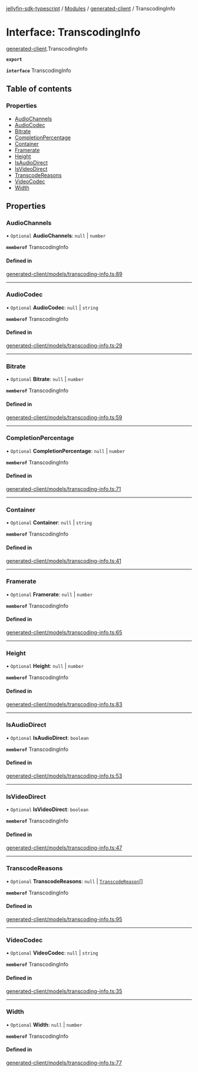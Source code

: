 [jellyfin-sdk-typescript](../README.md) / [Modules](../modules.md) / [generated-client](../modules/generated_client.md) / TranscodingInfo

# Interface: TranscodingInfo

[generated-client](../modules/generated_client.md).TranscodingInfo

**`export`**

**`interface`** TranscodingInfo

## Table of contents

### Properties

- [AudioChannels](generated_client.TranscodingInfo.md#audiochannels)
- [AudioCodec](generated_client.TranscodingInfo.md#audiocodec)
- [Bitrate](generated_client.TranscodingInfo.md#bitrate)
- [CompletionPercentage](generated_client.TranscodingInfo.md#completionpercentage)
- [Container](generated_client.TranscodingInfo.md#container)
- [Framerate](generated_client.TranscodingInfo.md#framerate)
- [Height](generated_client.TranscodingInfo.md#height)
- [IsAudioDirect](generated_client.TranscodingInfo.md#isaudiodirect)
- [IsVideoDirect](generated_client.TranscodingInfo.md#isvideodirect)
- [TranscodeReasons](generated_client.TranscodingInfo.md#transcodereasons)
- [VideoCodec](generated_client.TranscodingInfo.md#videocodec)
- [Width](generated_client.TranscodingInfo.md#width)

## Properties

### AudioChannels

• `Optional` **AudioChannels**: ``null`` \| `number`

**`memberof`** TranscodingInfo

#### Defined in

[generated-client/models/transcoding-info.ts:89](https://github.com/thornbill/jellyfin-sdk-typescript/blob/b0f5501/src/generated-client/models/transcoding-info.ts#L89)

___

### AudioCodec

• `Optional` **AudioCodec**: ``null`` \| `string`

**`memberof`** TranscodingInfo

#### Defined in

[generated-client/models/transcoding-info.ts:29](https://github.com/thornbill/jellyfin-sdk-typescript/blob/b0f5501/src/generated-client/models/transcoding-info.ts#L29)

___

### Bitrate

• `Optional` **Bitrate**: ``null`` \| `number`

**`memberof`** TranscodingInfo

#### Defined in

[generated-client/models/transcoding-info.ts:59](https://github.com/thornbill/jellyfin-sdk-typescript/blob/b0f5501/src/generated-client/models/transcoding-info.ts#L59)

___

### CompletionPercentage

• `Optional` **CompletionPercentage**: ``null`` \| `number`

**`memberof`** TranscodingInfo

#### Defined in

[generated-client/models/transcoding-info.ts:71](https://github.com/thornbill/jellyfin-sdk-typescript/blob/b0f5501/src/generated-client/models/transcoding-info.ts#L71)

___

### Container

• `Optional` **Container**: ``null`` \| `string`

**`memberof`** TranscodingInfo

#### Defined in

[generated-client/models/transcoding-info.ts:41](https://github.com/thornbill/jellyfin-sdk-typescript/blob/b0f5501/src/generated-client/models/transcoding-info.ts#L41)

___

### Framerate

• `Optional` **Framerate**: ``null`` \| `number`

**`memberof`** TranscodingInfo

#### Defined in

[generated-client/models/transcoding-info.ts:65](https://github.com/thornbill/jellyfin-sdk-typescript/blob/b0f5501/src/generated-client/models/transcoding-info.ts#L65)

___

### Height

• `Optional` **Height**: ``null`` \| `number`

**`memberof`** TranscodingInfo

#### Defined in

[generated-client/models/transcoding-info.ts:83](https://github.com/thornbill/jellyfin-sdk-typescript/blob/b0f5501/src/generated-client/models/transcoding-info.ts#L83)

___

### IsAudioDirect

• `Optional` **IsAudioDirect**: `boolean`

**`memberof`** TranscodingInfo

#### Defined in

[generated-client/models/transcoding-info.ts:53](https://github.com/thornbill/jellyfin-sdk-typescript/blob/b0f5501/src/generated-client/models/transcoding-info.ts#L53)

___

### IsVideoDirect

• `Optional` **IsVideoDirect**: `boolean`

**`memberof`** TranscodingInfo

#### Defined in

[generated-client/models/transcoding-info.ts:47](https://github.com/thornbill/jellyfin-sdk-typescript/blob/b0f5501/src/generated-client/models/transcoding-info.ts#L47)

___

### TranscodeReasons

• `Optional` **TranscodeReasons**: ``null`` \| [`TranscodeReason`](../enums/generated_client.TranscodeReason.md)[]

**`memberof`** TranscodingInfo

#### Defined in

[generated-client/models/transcoding-info.ts:95](https://github.com/thornbill/jellyfin-sdk-typescript/blob/b0f5501/src/generated-client/models/transcoding-info.ts#L95)

___

### VideoCodec

• `Optional` **VideoCodec**: ``null`` \| `string`

**`memberof`** TranscodingInfo

#### Defined in

[generated-client/models/transcoding-info.ts:35](https://github.com/thornbill/jellyfin-sdk-typescript/blob/b0f5501/src/generated-client/models/transcoding-info.ts#L35)

___

### Width

• `Optional` **Width**: ``null`` \| `number`

**`memberof`** TranscodingInfo

#### Defined in

[generated-client/models/transcoding-info.ts:77](https://github.com/thornbill/jellyfin-sdk-typescript/blob/b0f5501/src/generated-client/models/transcoding-info.ts#L77)
